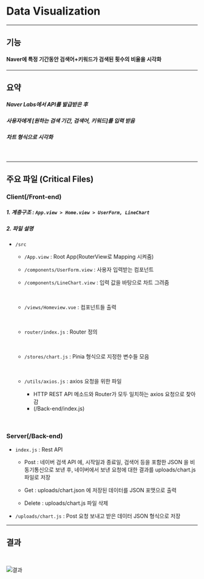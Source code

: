 # Data Visualization

---

## 기능


#### Naver에 특정 기간동안 검색어+키워드가 검색된 횟수의 비율을 시각화


---

## 요약

##### Naver Labs에서 API를 발급받은 후 

##### 사용자에게 [원하는 검색 기간, 검색어, 키워드]를 입력 받음

##### 차트 형식으로 시각화

<br>

---

## 주요 파일 (Critical Files)

### Client(/Front-end)

##### 1. 계층구조 :  `App.view > Home.view > UserForm, LineChart`

##### 2. 파일 설명

- `/src`

  -  `/App.view` : Root App(RouterView로 Mapping 시켜줌)

  - `/components/UserForm.view` : 사용자 입력받는 컴포넌트

  - `/components/LineChart.view` : 입력 값을 바탕으로 차트 그려줌
  
    <br>
  
  -  `/views/Homeview.vue` : 컴포넌트들 출력
  
    <br>

  - `router/index.js` : Router 정의
  
    <br>

  - `/stores/chart.js` : Pinia 형식으로 지정한 변수들 모음

    <br>

  - `/utils/axios.js` : axios 요청을 위한 파일

    - HTTP REST API 메소드와 Router가 모두 일치하는 axios 요청으로 찾아감 
    - (/Back-end/index.js)

<br>

### Server(/Back-end)

- `index.js` : Rest API
  - Post :  네이버 검색 API 에, 시작일과 종료일, 검색어 등을 포함한 JSON 을 비동기통신으로 보낸 후, 네이버에서 보낸 요청에 대한 결과를 uploads/chart.js 파일로 저장 
  
  - Get : uploads/chart.json 에 저장된 데이터를 JSON 포맷으로 출력
  
  - Delete : uploads/chart.js 파일 삭제

- `/uploads/chart.js` : Post 요청 보내고 받은 데이터 JSON 형식으로 저장

---


## 결과

<br>

![결과](https://github.com/joranzan/Web-Study/assets/106874576/9ee404e8-5353-41c4-876e-0b0dfc109fc8)


